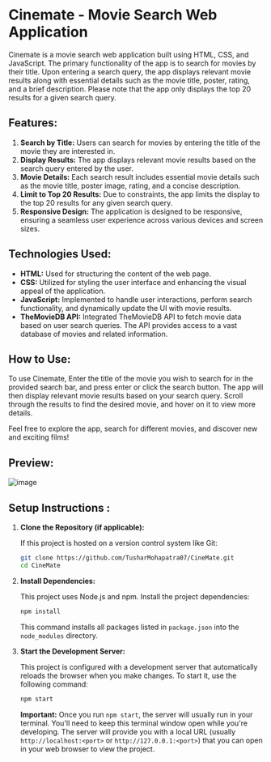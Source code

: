 # Cinemate - Movie Search Web Application

Cinemate is a movie search web application built using HTML, CSS, and JavaScript. The primary functionality of the app is to search for movies by their title. Upon entering a search query, the app displays relevant movie results along with essential details such as the movie title, poster, rating, and a brief description. Please note that the app only displays the top 20 results for a given search query.

## Features:

1. **Search by Title:** Users can search for movies by entering the title of the movie they are interested in.
2. **Display Results:** The app displays relevant movie results based on the search query entered by the user.
3. **Movie Details:** Each search result includes essential movie details such as the movie title, poster image, rating, and a concise description.
4. **Limit to Top 20 Results:** Due to constraints, the app limits the display to the top 20 results for any given search query.
5. **Responsive Design:** The application is designed to be responsive, ensuring a seamless user experience across various devices and screen sizes.

## Technologies Used:

- **HTML:** Used for structuring the content of the web page.
- **CSS:** Utilized for styling the user interface and enhancing the visual appeal of the application.
- **JavaScript:** Implemented to handle user interactions, perform search functionality, and dynamically update the UI with movie results.
- **TheMovieDB API:** Integrated TheMovieDB API to fetch movie data based on user search queries. The API provides access to a vast database of movies and related information.

## How to Use:

To use Cinemate, Enter the title of the movie you wish to search for in the provided search bar, and press enter or click the search button. The app will then display relevant movie results based on your search query. Scroll through the results to find the desired movie, and hover on it to view more details.

Feel free to explore the app, search for different movies, and discover new and exciting films!

## Preview:

![image](https://github.com/TusharMohapatra07/cinemate/assets/137442734/55e3189d-94df-4b77-8dd6-0c33ff2d347b)

## Setup Instructions :

1.  **Clone the Repository (if applicable):**

    If this project is hosted on a version control system like Git:

    ```bash
    git clone https://github.com/TusharMohapatra07/CineMate.git
    cd CineMate
    ```

2.  **Install Dependencies:**

    This project uses Node.js and npm. Install the project dependencies:

    ```bash
    npm install
    ```

    This command installs all packages listed in `package.json` into the `node_modules` directory.

3.  **Start the Development Server:**

    This project is configured with a development server that automatically reloads the browser when you make changes. To start it, use the following command:

    ```bash
    npm start
    ```

    **Important:** Once you run `npm start`, the server will usually run in your terminal. You'll need to keep this terminal window open while you're developing. The server will provide you with a local URL (usually `http://localhost:<port>` or `http://127.0.0.1:<port>`) that you can open in your web browser to view the project.
